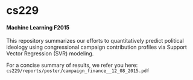 # cs229
#### Machine Learning F2015

This repository summarizes our efforts to quantitatively predict political ideology using congressional campaign contribution profiles via Support Vector Regression (SVR) modeling.

For a concise summary of results, we refer you here:
`cs229/reports/poster/campaign_finance__12_08_2015.pdf`

